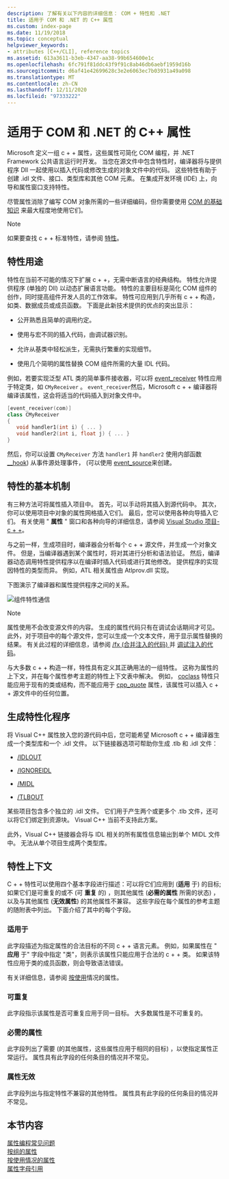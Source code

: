 ```yaml
---
description: 了解有关以下内容的详细信息： COM + 特性和 .NET
title: 适用于 COM 和 .NET 的 C++ 属性
ms.custom: index-page
ms.date: 11/19/2018
ms.topic: conceptual
helpviewer_keywords:
- attributes [C++/CLI], reference topics
ms.assetid: 613a3611-b3eb-4347-aa38-99b654600e1c
ms.openlocfilehash: 6fc791f81ddc43f9f91c8ab46db6aebf1959d16b
ms.sourcegitcommit: d6af41e42699628c3e2e6063ec7b03931a49a098
ms.translationtype: MT
ms.contentlocale: zh-CN
ms.lasthandoff: 12/11/2020
ms.locfileid: "97333222"
---
```

# <a name="c-attributes-for-com-and-net"></a>适用于 COM 和 .NET 的 C++ 属性

Microsoft 定义一组 c + + 属性，这些属性可简化 COM 编程，并 .NET Framework 公共语言运行时开发。 当您在源文件中包含特性时，编译器将与提供程序 Dll 一起使用以插入代码或修改生成的对象文件中的代码。 这些特性有助于创建 .idl 文件、接口、类型库和其他 COM 元素。 在集成开发环境 (IDE) 上，向导和属性窗口支持特性。

尽管属性消除了编写 COM 对象所需的一些详细编码，但你需要使用 [COM 的基础知识](/windows/win32/com/the-component-object-model) 来最大程度地使用它们。

> [!NOTE]
> 如果要查找 c + + 标准特性，请参阅 [特性](../../cpp/attributes.md)。

## <a name="purpose-of-attributes"></a>特性用途

特性在当前不可能的情况下扩展 c + +，无需中断语言的经典结构。 特性允许提供程序 (单独的 Dll) 以动态扩展语言功能。 特性的主要目标是简化 COM 组件的创作，同时提高组件开发人员的工作效率。 特性可应用到几乎所有 c + + 构造，如类、数据成员或成员函数。 下面是此新技术提供的优点的突出显示：

- 公开熟悉且简单的调用约定。

- 使用与宏不同的插入代码，由调试器识别。

- 允许从基类中轻松派生，无需执行繁重的实现细节。

- 使用几个简明的属性替换 COM 组件所需的大量 IDL 代码。

例如，若要实现泛型 ATL 类的简单事件接收器，可以将 [event_receiver](event-receiver.md) 特性应用于特定类，如 `CMyReceiver` 。 `event_receiver`然后，Microsoft c + + 编译器将编译该属性，这会将适当的代码插入到对象文件中。

```cpp
[event_receiver(com)]
class CMyReceiver
{
   void handler1(int i) { ... }
   void handler2(int i, float j) { ... }
}
```

然后，你可以设置 `CMyReceiver` 方法 `handler1` 并 `handler2` 使用内部函数 [__hook](../../cpp/hook.md)) 从事件源处理事件， (可以使用 [event_source](event-source.md)来创建。

## <a name="basic-mechanics-of-attributes"></a>特性的基本机制

有三种方法可将属性插入项目中。 首先，可以手动将其插入到源代码中。 其次，你可以使用项目中对象的属性网格插入它们。 最后，您可以使用各种向导插入它们。 有关使用 " **属性** " 窗口和各种向导的详细信息，请参阅 [Visual Studio 项目-c + +](../../build/creating-and-managing-visual-cpp-projects.md)。

与之前一样，生成项目时，编译器会分析每个 c + + 源文件，并生成一个对象文件。 但是，当编译器遇到某个属性时，将对其进行分析和语法验证。 然后，编译器动态调用特性提供程序以在编译时插入代码或进行其他修改。 提供程序的实现因特性的类型而异。 例如，ATL 相关属性由 Atlprov.dll 实现。

下图演示了编译器和属性提供程序之间的关系。

![组件特性通信](../media/vccompattrcomm.gif "组件特性通信")

> [!NOTE]
> 属性使用不会改变源文件的内容。 生成的属性代码只有在调试会话期间才可见。 此外，对于项目中的每个源文件，您可以生成一个文本文件，用于显示属性替换的结果。 有关此过程的详细信息，请参阅 [/fx (合并注入的代码) ](../../build/reference/fx-merge-injected-code.md) 并 [调试注入的代码](/visualstudio/debugger/how-to-debug-injected-code)。

与大多数 c + + 构造一样，特性具有定义其正确用法的一组特性。 这称为属性的上下文，并在每个属性参考主题的特性上下文表中解决。 例如， [coclass](coclass.md) 特性只能应用于现有的类或结构，而不能应用于 [cpp_quote](cpp-quote.md) 属性，该属性可以插入 c + + 源文件中的任何位置。

## <a name="building-an-attributed-program"></a>生成特性化程序

将 Visual C++ 属性放入您的源代码中后，您可能希望 Microsoft c + + 编译器生成一个类型库和一个 .idl 文件。 以下链接器选项可帮助你生成 .tlb 和 .idl 文件：

- [/IDLOUT](../../build/reference/idlout-name-midl-output-files.md)

- [/IGNOREIDL](../../build/reference/ignoreidl-don-t-process-attributes-into-midl.md)

- [/MIDL](../../build/reference/midl-specify-midl-command-line-options.md)

- [/TLBOUT](../../build/reference/tlbout-name-dot-tlb-file.md)

某些项目包含多个独立的 .idl 文件。 它们用于产生两个或更多个 .tlb 文件，还可以将它们绑定到资源块。 Visual C++ 当前不支持此方案。

此外，Visual C++ 链接器会将与 IDL 相关的所有属性信息输出到单个 MIDL 文件中。 无法从单个项目生成两个类型库。

## <a name="attribute-contexts"></a><a name="contexts"></a> 特性上下文

C + + 特性可以使用四个基本字段进行描述：可以将它们应用到 (**适用** 于) 的目标; 如果它们是可重复的或不 (可 **重复** 的) ，则其他属性 (**必需的属性** 所需的状态) ，以及与其他属性 (**无效属性**) 的其他属性不兼容。 这些字段在每个属性的参考主题的随附表中列出。 下面介绍了其中的每个字段。

### <a name="applies-to"></a>适用于

此字段描述为指定属性的合法目标的不同 c + + 语言元素。 例如，如果属性在 " **应用** 于" 字段中指定 "类"，则表示该属性只能应用于合法的 c + + 类。 如果该特性应用于类的成员函数，则会导致语法错误。

有关详细信息，请参阅 [按使用](attributes-by-usage.md)情况的属性。

### <a name="repeatable"></a>可重复

此字段指示该属性是否可重复应用于同一目标。 大多数属性是不可重复的。

### <a name="required-attributes"></a>必需的属性

此字段列出了需要 (的其他属性，这些属性应用于相同的目标) ，以使指定属性正常运行。 属性具有此字段的任何条目的情况并不常见。

### <a name="invalid-attributes"></a>属性无效

此字段列出与指定特性不兼容的其他特性。 属性具有此字段的任何条目的情况并不常见。

## <a name="in-this-section"></a>本节内容

[属性编程常见问题](attribute-programming-faq.md)<br/>
[按组的属性](attributes-by-group.md)<br/>
[按使用情况的属性](attributes-by-usage.md)<br/>
[属性字母引用](attributes-alphabetical-reference.md)
